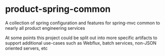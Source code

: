 # product-spring-common

A collection of spring configuration and features for spring-mvc common to nearly all product engineering services

At some points this project could be split out into more specific artifacts to support additional use-cases
such as Webflux, batch services, non-JSON oriented servers, etc
